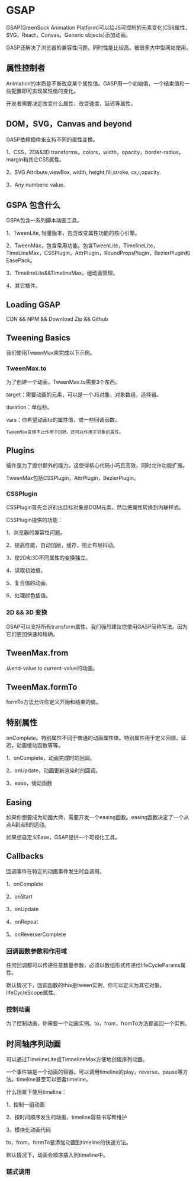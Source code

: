 # GSAP

GSAP(GreenSock Animation Platform)可以给JS可控制的元素变化(CSS属性，SVG，React，Canvas，Generic objects)添加动画。

GASP还解决了浏览器的兼容性问题，同时性能比较高。被很多大中型网站使用。

## 属性控制者

Animation的本质是不断改变某个属性值。GASP用一个初始值，一个结束值和一些配置即可实现属性值的变化。

开发者需要决定改变什么属性，改变速度，延迟等属性。

## DOM，SVG，Canvas and beyond

GASP依赖插件来支持不同的属性变换。

1、CSS，2D&&3D transforms，colors，width，opacity，border-radius，margin和其它CSS属性。

2、SVG Attribute,viewBox, width, height,fill,stroke, cx,r,opacity.

3、Any numberic value. 

## GSPA 包含什么

GSPA包含一系列脚本动画工具。

1、TweenLite, 轻量版本，包含改变属性功能的核心引擎。

2、TweenMax，包含常用功能。包含TweenLite，TimelineLite，TimeLineMax，CSSPlugin，AttrPlugin，RoundPropsPlugin，BezierPlugin和EasePack。

3、TimelineLite&&TimelineMax，组动画管理。

4、其它插件。

## Loading GSAP
 
CDN && NPM && Download Zip && Github

## Tweening Basics

我们使用TweenMax来完成以下示例。

### TweenMax.to

为了创建一个动画，TweenMax.to需要3个东西。

target：需要动画的元素，可以是一个JS对象，对象数组，选择器。

duration：单位秒。

vars：你希望动画to的属性值，或一些回调函数。

    TweenMax变换不止作用于DOM，还可以作用于对象的属性。

## Plugins

插件是为了提供额外的能力。这使得核心代码小巧且高效，同时允许功能扩展。

TweenMax包括CSSPlugin，AttrPlugin，BezierPlugin。

### CSSPlugin

CSSPlugin首先会识别出目标对象是DOM元素。然后把属性转换到内联样式。

CSSPlugin提供的功能：

1、浏览器的兼容性问题。

2、提高性能，自动加层，缓存，阻止布局抖动。

3、使2D和3D不同属性的变换独立。

4、读取初始值。

5、复合值的动画。

6、处理颜色插值。

### 2D && 3D 变换

GSAP可以支持所有transform属性。我们强烈建议您使用GASP简称写法。因为它们更加快速和精确。

## TweenMax.from

从end-value to current-value的动画。

## TweenMax.formTo

formTo方法允许你定义开始和结束的值。

## 特别属性

onComplete。特别属性不同于普通的动画属性值。特别属性用于定义回调，延迟，动画缓动函数等等。

1、onComplete，动画完成时的回调。

2、onUpdate，动画更新渲染时的回调。

3、ease，缓动函数

## Easing

如果你想要成为动画大师，需要开发一个easing函数。easing函数决定了一个从点A到点B的运动。

如果想自定义Ease，GSAP提供一个可视化工具。

## Callbacks

回调事件在特定的动画事件发生时会调用。

1、onComplete

2、onStart

3、onUpdate

4、onRepeat

5、onReverserComplete

### 回调函数参数和作用域

任何回调都可以传递任意数量参数，必须以数组形式传递给lifeCycleParams属性。

默认情况下，回调函数的this是tween实例，你可以定义为其它对象。lifeCycleScope属性。

### 控制动画

为了控制动画，你需要一个动画实例。to，from，fromTo方法都返回一个实例。

## 时间轴序列动画

可以通过TimelineLite或TimnelineMax方便地创建序列动画。

一个事件轴是一个动画的容器。可以调用timeline的play，reverse，pause等方法。timeline甚至可以嵌套timeline。

什么场景下使用timeline：

1、控制一组动画

2、按时间顺序发生的动画，timeline容易书写和维护

3、模块化动画代码

to，from，formTo是添加动画到timeline的快速方法。

默认情况下，动画会顺序插入到timeline中。

### 链式调用











